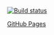 [![Build status](https://ci.appveyor.com/api/projects/status/6ty008i575m33kyb?svg=true)](https://ci.appveyor.com/project/Niksel00/ahj-dnd-1)

[GitHub Pages](https://niksel00.github.io/ahj-dnd-1/)
